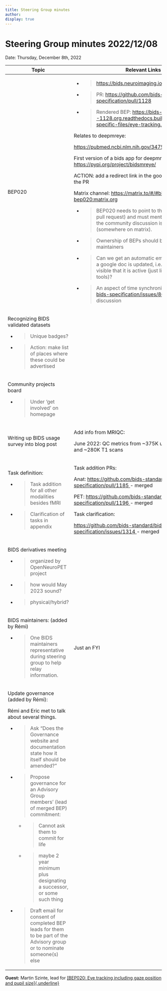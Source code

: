 ```yaml
---
title: Steering Group minutes
author:
display: true
---
```


# Steering Group minutes 2022/12/08

Date: Thursday, December 8th, 2022

<!--more-->


<table>
 <thead>
  <tr class="header">
   <th>
    <strong>
     Topic
    </strong>
   </th>
   <th>
    <strong>
     Relevant Links
    </strong>
   </th>
  </tr>
 </thead>
 <tbody>
  <tr class="odd">
   <td>
    BEP020
   </td>
   <td>
    <ul>
     <li>
      <blockquote>
       <p>
        <a href="https://bids.neuroimaging.io/bep020">
         <span class="underline">
          https://bids.neuroimaging.io/bep020
         </span>
        </a>
       </p>
      </blockquote>
     </li>
     <li>
      <blockquote>
       <p>
        PR:
        <a href="https://github.com/bids-standard/bids-specification/pull/1128">
         <span class="underline">
          https://github.com/bids-standard/bids-specification/pull/1128
         </span>
        </a>
       </p>
      </blockquote>
     </li>
     <li>
      <blockquote>
       <p>
        Rendered BEP:
        <a href="https://bids-specification--1128.org.readthedocs.build/en/1128/modality-specific-files/eye-tracking.html">
         <span class="underline">
          https://bids-specification--1128.org.readthedocs.build/en/1128/modality-specific-files/eye-tracking.html
         </span>
        </a>
       </p>
      </blockquote>
     </li>
    </ul>
    <p>
     Relates to deepmreye:
    </p>
    <p>
     <a href="https://pubmed.ncbi.nlm.nih.gov/34750593/">
      <span class="underline">
       https://pubmed.ncbi.nlm.nih.gov/34750593/
      </span>
     </a>
    </p>
    <p>
     First version of a bids app for deepmreye this morning:
     <a href="https://pypi.org/project/bidsmreye/">
      <span class="underline">
       https://pypi.org/project/bidsmreye/
      </span>
     </a>
    </p>
    <p>
     ACTION: add a redirect link in the google doc to point to the PR
    </p>
    <p>
     Matrix channel:
     <a href="https://matrix.to/#/#bids-bep020:matrix.org">
      <span class="underline">
       https://matrix.to/#/#bids-bep020:matrix.org
      </span>
     </a>
    </p>
    <ul>
     <li>
      <blockquote>
       <p>
        BEP020 needs to point to the new location (GH pull request) and must mention the place where the community discussion is taking place (somewhere on matrix).
       </p>
      </blockquote>
     </li>
    </ul>
    <ul>
     <li>
      <blockquote>
       <p>
        Ownership of BEPs should be transferred to BIDS maintainers
       </p>
      </blockquote>
     </li>
     <li>
      <blockquote>
       <p>
        Can we get an automatic email or status update if a google doc is updated, i.e. make it externally visible that it is active (just like we aim for with tools)?
       </p>
      </blockquote>
     </li>
     <li>
      <blockquote>
       <p>
        An aspect of time synchronization is present,
        <a href="https://github.com/bids-standard/bids-specification/issues/86">
         <span class="underline">
          bids-specification/issues/86
         </span>
        </a>
        carries original discussion
       </p>
      </blockquote>
     </li>
    </ul>
   </td>
  </tr>
  <tr class="even">
   <td>
    <p>
     Recognizing BIDS validated datasets
    </p>
    <ul>
     <li>
      <blockquote>
       <p>
        Unique badges?
       </p>
      </blockquote>
     </li>
     <li>
      <blockquote>
       <p>
        Action: make list of places where these could be advertised
       </p>
      </blockquote>
     </li>
    </ul>
   </td>
   <td>
   </td>
  </tr>
  <tr class="odd">
   <td>
    <p>
     Community projects board
    </p>
    <ul>
     <li>
      <blockquote>
       <p>
        Under ‘get involved’ on homepage
       </p>
      </blockquote>
     </li>
    </ul>
   </td>
   <td>
   </td>
  </tr>
  <tr class="even">
   <td>
    Writing up BIDS usage survey into blog post
   </td>
   <td>
    <p>
     Add info from MRIQC:
    </p>
    <p>
     June 2022: QC metrics from ~375K unique BOLD scans and ~280K T1 scans
    </p>
   </td>
  </tr>
  <tr class="odd">
   <td>
    <p>
     Task definition:
    </p>
    <ul>
     <li>
      <blockquote>
       <p>
        Task addition for all other modalities besides fMRI
       </p>
      </blockquote>
     </li>
     <li>
      <blockquote>
       <p>
        Clarification of tasks in appendix
       </p>
      </blockquote>
     </li>
    </ul>
   </td>
   <td>
    <p>
     Task addition PRs:
    </p>
    <p>
     Anat:
     <a href="https://github.com/bids-standard/bids-specification/pull/1185">
      <span class="underline">
       https://github.com/bids-standard/bids-specification/pull/1185
      </span>
     </a>
     - merged
    </p>
    <p>
     PET:
     <a href="https://github.com/bids-standard/bids-specification/pull/1196">
      <span class="underline">
       https://github.com/bids-standard/bids-specification/pull/1196
      </span>
     </a>
     - merged
    </p>
    <p>
     Task clarification:
    </p>
    <p>
     <a href="https://github.com/bids-standard/bids-specification/issues/1314">
      <span class="underline">
       https://github.com/bids-standard/bids-specification/issues/1314
      </span>
     </a>
     - merged
    </p>
   </td>
  </tr>
  <tr class="even">
   <td>
    <p>
     BIDS derivatives meeting
    </p>
    <ul>
     <li>
      <blockquote>
       <p>
        organized by OpenNeuroPET project
       </p>
      </blockquote>
     </li>
     <li>
      <blockquote>
       <p>
        how would May 2023 sound?
       </p>
      </blockquote>
     </li>
     <li>
      <blockquote>
       <p>
        physical/hybrid?
       </p>
      </blockquote>
     </li>
    </ul>
   </td>
   <td>
   </td>
  </tr>
  <tr class="odd">
   <td>
    <p>
     BIDS maintainers: (added by Rémi)
    </p>
    <ul>
     <li>
      <blockquote>
       <p>
        One BIDS maintainers representative during steering group to help relay information.
       </p>
      </blockquote>
     </li>
    </ul>
   </td>
   <td>
    Just an FYI
   </td>
  </tr>
  <tr class="even">
   <td>
    <p>
     Update governance (added by Rémi):
    </p>
    <p>
     Rémi and Eric met to talk about several things.
    </p>
    <ul>
     <li>
      <blockquote>
       <p>
        Ask “Does the Governance website and documentation state how it itself should be amended?”
       </p>
      </blockquote>
     </li>
     <li>
      <blockquote>
       <p>
        Propose governance for an Advisory Group members’ (lead of merged BEP) commitment:
       </p>
      </blockquote>
      <ul>
       <li>
        <blockquote>
         <p>
          Cannot ask them to commit for life
         </p>
        </blockquote>
       </li>
       <li>
        <blockquote>
         <p>
          maybe 2 year minimum plus designating a successor, or some such thing
         </p>
        </blockquote>
       </li>
      </ul>
     </li>
     <li>
      <blockquote>
       <p>
        Draft email for consent of completed BEP leads for them to be part of the Advisory group or to nominate someone(s) else
       </p>
      </blockquote>
     </li>
    </ul>
   </td>
   <td>
   </td>
  </tr>
 </tbody>
</table>



**Guest:** Martin Szinte, lead for [[BEP020: Eye tracking including gaze
position and pupil
size]{.underline}](https://docs.google.com/document/d/1eggzTCzSHG3AEKhtnEDbcdk-2avXN6I94X8aUPEBVsw/edit?usp=sharing)
